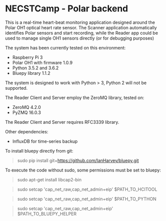 # NECSTCamp - Polar backend

This is a real-time heart-beat monitoring application designed around the Polar OH1 optical heart rate sensor.
The Scanner application automatically identifies Polar sensors and start recording, while the Reader app could be used to manage single OH1 sensors directly (or for debugging purposes)

The system has been currently tested on this environment:

* Raspberry Pi 3
* Polar OH1 with firmware 1.0.9
* Python 3.5.2 and 3.6.2
* Bluepy library 1.1.2

The system is designed to work with Python > 3, Python 2 will not be supported.

The Reader Client and Server employ the ZeroMQ library, tested on:

* ZeroMQ 4.2.0
* PyZMQ 16.0.3

The Reader Client and Server requires RFC3339 library.

Other dependencies:

* InfluxDB for time-series backup

To install bluepy directly from git:

> sudo pip install git+https://github.com/IanHarvey/bluepy.git

To execute the code without sudo, some permissions must be set to bluepy:

> sudo apt-get install libcap2-bin

> sudo setcap 'cap_net_raw,cap_net_admin+eip' $PATH_TO_HCITOOL

> sudo setcap 'cap_net_raw,cap_net_admin+eip' $PATH_TO_PYTHON

> sudo setcap 'cap_net_raw,cap_net_admin+eip' $PATH_TO_BLUEPY_HELPER

